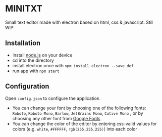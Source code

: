 # MINITXT
Small text editor made with electron based on html, css & javascript. Still WIP

## Installation

* Install [node.js](https://nodejs.org) on your device
* cd into the directory
* install electron once with `npm install electron --save def`
* run app with `npm start`

## Configuration
Open `config.json` to configure the application.

* You can change your font by choosing one of the following fonts: `Roboto`, `Roboto Mono`, `Barlow`, `JetBrains Mono`, `Cutive Mono` , or by choosing any other font from [Google Fonts](https://fonts.google.com)
* You can change the color of the editor by entering css-valid values for colors (e.g. `white`, `#FFFFFF`, `rgb(255,255,255)`) into each color
